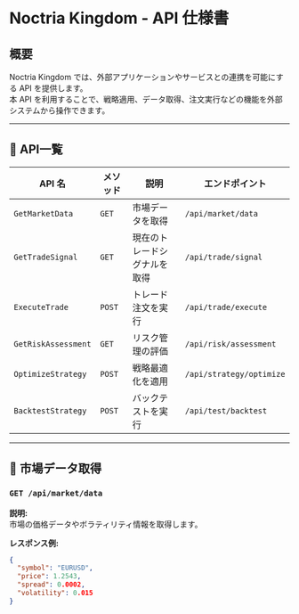 # Noctria Kingdom - API 仕様書

## 概要
Noctria Kingdom では、外部アプリケーションやサービスとの連携を可能にする API を提供します。  
本 API を利用することで、戦略適用、データ取得、注文実行などの機能を外部システムから操作できます。

---

## 📂 API一覧

| API 名 | メソッド | 説明 | エンドポイント |
|--------|--------|------|--------------|
| `GetMarketData` | `GET` | 市場データを取得 | `/api/market/data` |
| `GetTradeSignal` | `GET` | 現在のトレードシグナルを取得 | `/api/trade/signal` |
| `ExecuteTrade` | `POST` | トレード注文を実行 | `/api/trade/execute` |
| `GetRiskAssessment` | `GET` | リスク管理の評価 | `/api/risk/assessment` |
| `OptimizeStrategy` | `POST` | 戦略最適化を適用 | `/api/strategy/optimize` |
| `BacktestStrategy` | `POST` | バックテストを実行 | `/api/test/backtest` |

---

## 🏦 **市場データ取得**
### `GET /api/market/data`
**説明:**  
市場の価格データやボラティリティ情報を取得します。

**レスポンス例:**
```json
{
  "symbol": "EURUSD",
  "price": 1.2543,
  "spread": 0.0002,
  "volatility": 0.015
}
